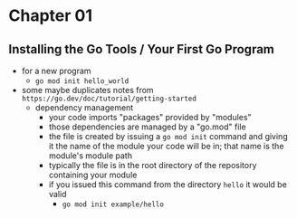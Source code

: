 # Chapter 01

## Installing the Go Tools / Your First Go Program

* for a new program
  * `go mod init hello_world`
* some maybe duplicates notes from `https://go.dev/doc/tutorial/getting-started`
  * dependency management
    * your code imports "packages" provided by "modules"
    * those dependencies are managed by a "go.mod" file
    * the file is created by issuing a `go mod init` command and giving it the name of the module your code will be in; that name is the module's module path
    * typically the file is in the root directory of the repository containing your module
    * if you issued this command from the directory `hello` it would be valid
      * `go mod init example/hello`
